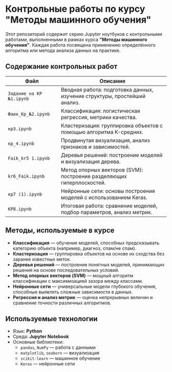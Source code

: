 # Контрольные работы по курсу "Методы машинного обучения"

Этот репозиторий содержит серию Jupyter ноутбуков с контрольными работами, выполненными в рамках курса **"Методы машинного обучения"**. Каждая работа посвящена применению определённого алгоритма или метода анализа данных на практике.

## Содержание контрольных работ

| Файл                      | Описание                                                                 |
|---------------------------|--------------------------------------------------------------------------|
| `Задание на КР №1.ipynb`  | Вводная работа: подготовка данных, изучение структуры, простейший анализ. |
| `Фаик_Кр_№2.ipynb`        | Классификация: логистическая регрессия, метрики качества.                |
| `кр3.ipynb`               | Кластеризация: группировка объектов с помощью алгоритма K-средних.       |
| `кр_4.ipynb`              | Продвинутая визуализация, анализ признаков и зависимостей.               |
| `Faik_kr5 1.ipynb`        | Деревья решений: построение моделей и визуализация дерева.               |
| `kr6_Faik.ipynb`          | Метод опорных векторов (SVM): построение разделяющих гиперплоскостей.    |
| `кр7 (1).ipynb`           | Нейронные сети: основы построения моделей с использованием Keras.        |
| `КР8.ipynb`               | Итоговая работа: сравнение моделей, подбор параметров, анализ метрик.    |

## Методы, используемые в курсе

- **Классификация** — обучение моделей, способных предсказывать категорию объекта (например, диагноз, спам/не спам).
- **Кластеризация** — группировка объектов на основе их сходства без заранее известных меток.
- **Деревья решений** — построение понятных моделей, принимающих решения на основе последовательных условий.
- **Метод опорных векторов (SVM)** — мощный алгоритм классификации с максимизацией зазора между классами.
- **Нейронные сети** — универсальные модели глубокого обучения, способные выявлять сложные зависимости в данных.
- **Регрессия и анализ метрик** — оценка непрерывных величин и сравнение точности различных алгоритмов.

## Используемые технологии

- Язык: **Python**
- Среда: **Jupyter Notebook**
- Основные библиотеки:
  - `pandas`, `NumPy` — работа с данными
  - `matplotlib`, `seaborn` — визуализация
  - `scikit-learn` — машинное обучение
  - `Keras` — нейронные сети
